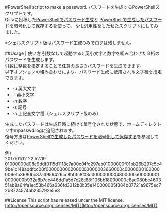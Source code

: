 #PowerShell script to make a password.
パスワードを生成するPowerShellスクリプトです。  
Qiitaに投稿した[PowerShellでパスワード生成](http://qiita.com/Takeru/items/da17c8ae9122bca6f2d4)と
[PowerShellで生成したパスワードを暗号化して保存する](http://qiita.com/Takeru/items/c8c769f88e8ccb06ffe3)を使って、
少し汎用性をもたせたスクリプトにしてみました。  

※シェルスクリプト版はパスワード生成のみでログは残しません。  

##Usage | 使い方
引数なしで起動すると英小文字と数字を組み合わせた８桁のパスワードを生成します。  
引数に整数を指定することで任意の長さのパスワードを生成できます。  
以下オプションの組み合わせにより、パスワード生成に使用される文字種を指定できます。  

* -u 英大文字
* -l 英小文字
* -n 数字
* -s 記号
* -a 上記全文字種（シェルスクリプト版のみ）

生成したパスワードは生成日時に続けて暗号化された状態で、ホームディレクトリ中のpasswd.logに追記されます。  
復号方法は[PowerShellで生成したパスワードを暗号化して保存する](http://qiita.com/Takeru/items/c8c769f88e8ccb06ffe3)を参照してください。  

例）  
2017/01/12 22:52:19 01000000d08c9ddf0115d1118c7a00c04fc297eb01000000f01bb26b297c5c49be1c148addfcc00f0000000002000000000003660000c0000000100000006e1b3680bc87a3956426cc8bf3c8f03c0000000004800000a000000010000000b932a8b7cc446dd1a5d7c28d88f106bb18000000c8ad080bc460351ab8a64fa1ec53b466a636fd3012b0b35e140000005f384b07721a9675ec72b8724574ab235792e5e8  

##License
This script has released under the MIT license.  
[http://opensource.org/licenses/MIT](http://opensource.org/licenses/MIT)
